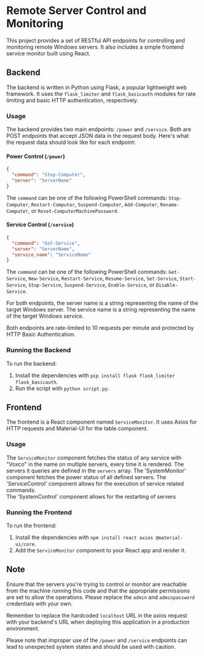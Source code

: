 # Remote Server Control and Monitoring

This project provides a set of RESTful API endpoints for controlling and monitoring remote Windows servers. It also includes a simple frontend service monitor built using React.

## Backend

The backend is written in Python using Flask, a popular lightweight web framework. It uses the `flask_limiter` and `flask_basicauth` modules for rate limiting and basic HTTP authentication, respectively.

### Usage

The backend provides two main endpoints: `/power` and `/service`. Both are POST endpoints that accept JSON data in the request body. Here's what the request data should look like for each endpoint:

#### Power Control (`/power`)

```json
{
  "command": "Stop-Computer",
  "server": "ServerName"
}
```

The `command` can be one of the following PowerShell commands: `Stop-Computer`, `Restart-Computer`, `Suspend-Computer`, `Add-Computer`, `Rename-Computer`, or `Reset-ComputerMachinePassword`.

#### Service Control (`/service`)

```json
{
  "command": "Get-Service",
  "server": "ServerName",
  "service_name": "ServiceName"
}
```

The `command` can be one of the following PowerShell commands: `Get-Service`, `New-Service`, `Restart-Service`, `Resume-Service`, `Set-Service`, `Start-Service`, `Stop-Service`, `Suspend-Service`, `Enable-Service`, or `Disable-Service`.

For both endpoints, the server name is a string representing the name of the target Windows server. The service name is a string representing the name of the target Windows service.

Both endpoints are rate-limited to 10 requests per minute and protected by HTTP Basic Authentication.

### Running the Backend

To run the backend:

1. Install the dependencies with `pip install flask flask_limiter flask_basicauth`.
2. Run the script with `python script.py`.

## Frontend

The frontend is a React component named `ServiceMonitor`. It uses Axios for HTTP requests and Material-UI for the table component.

### Usage

The `ServiceMonitor` component fetches the status of any service with "Voxco" in the name on multiple servers, every time it is rendered. The servers it queries are defined in the `servers` array.
The 'SystemMonitor' component  fetches the power status of all defined servers.
The 'ServiceControl' component allows for the execution of service related commands.  
The 'SystemControl' component allows for the restarting of servers
### Running the Frontend

To run the frontend:

1. Install the dependencies with `npm install react axios @material-ui/core`.
2. Add the `ServiceMonitor` component to your React app and render it.

## Note

Ensure that the servers you're trying to control or monitor are reachable from the machine running this code and that the appropriate permissions are set to allow the operations. Please replace the `admin` and `adminpassword` credentials with your own. 

Remember to replace the hardcoded `localhost` URL in the axios request with your backend's URL when deploying this application in a production environment. 

Please note that improper use of the `/power` and `/service` endpoints can lead to unexpected system states and should be used with caution.
